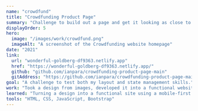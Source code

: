 ```yaml
---
name: "crowdfund"
title: "Crowdfunding Product Page"
summary: "Challenge to build out a page and get it looking as close to the design as possible"
displayOrder: 5
hero:
  image: "/images/work/crowdfund.png"
  imageAlt: "A screenshot of the Crowdfunding website homepage"
date: "2021"
link:
  url: "wonderful-goldberg-df9363.netlify.app"
  href: "https://wonderful-goldberg-df9363.netlify.app/"
  github: "github.com/ianpara/crowdfunding-product-page-main"
  gitAddress: "https://github.com/ianpara/crowdfunding-product-page-main"
goal: "A challenge to test both my layout and state management skills."
work: "Took a design from images, developed it into a functional website, using Bootstrap 5 and vanilla JS."
learned: "Turning a design into a functional site using a mobile-first workflow. Using less and less jQuery, as Bootstrap 5 no longer depends on it."
tools: "HTML, CSS, JavaScript, Bootstrap"
---
```

